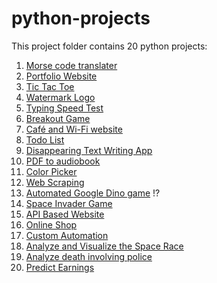 # python-projects

This project folder contains 20 python projects:

1. [Morse code translater](https://github.com/nkp1111/python-projects/tree/main/1.morse_code_translater)
2. [Portfolio Website](https://github.com/nkp1111/python-projects/tree/main/2.portfolio_website)
3. [Tic Tac Toe](https://github.com/nkp1111/python-projects/tree/main/3.tic_tac_toe)
4. [Watermark Logo](https://github.com/nkp1111/python-projects/tree/main/4.watermark_logo)
5. [Typing Speed Test](https://github.com/nkp1111/python-projects/tree/main/5.typing_speed_test)
6. [Breakout Game](https://github.com/nkp1111/python-projects/tree/main/6.breakout_game)
7. [Café and Wi-Fi website](https://github.com/nkp1111/python-projects/tree/main/7.cafe_and_wifi_website)
8. [Todo List](https://github.com/nkp1111/python-projects/tree/main/8.todo_list)
9. [Disappearing Text Writing App](https://github.com/nkp1111/python-projects/tree/main/9.disappearing_text_writing_app)
10. [PDF to audiobook](https://github.com/nkp1111/python-projects/tree/main/10.pdf_to_audiobook)
11. [Color Picker](https://github.com/nkp1111/python-projects/tree/main/11.color_picker_from_image)
12. [Web Scraping](https://github.com/nkp1111/python-projects/tree/main/12.web_scraping)
13. [Automated Google Dino game]() !?
14. [Space Invader Game](https://github.com/nkp1111/python-projects/tree/main/14.space_invader_game)
15. [API Based Website](https://github.com/nkp1111/python-projects/tree/main/15.custom_api_based_website)
16. [Online Shop](https://github.com/nkp1111/python-projects/tree/main/16.online-shop)
17. [Custom Automation](https://github.com/nkp1111/python-projects/tree/main/17.custom_automation)
18. [Analyze and Visualize the Space Race](https://github.com/nkp1111/python-projects/tree/main/18.analyse_and_visualise_the_space_race)
19. [Analyze death involving police](https://github.com/nkp1111/python-projects/tree/main/19.analyse_deaths_involving_police_in_the_United_States)
20. [Predict Earnings](https://github.com/nkp1111/python-projects/tree/main/20.predict_earnings_using_multivariable_regression)
